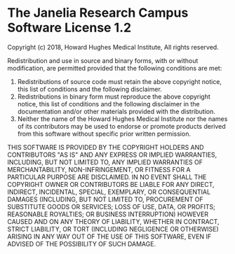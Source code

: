 # The Janelia Research Campus Software License 1.2

Copyright (c) 2018, Howard Hughes Medical Institute, All rights reserved.

Redistribution and use in source and binary forms, with or without modification, are permitted provided that the following conditions are met:

1. Redistributions of source code must retain the above copyright notice, 
   this list of conditions and the following disclaimer.
2. Redistributions in binary form must reproduce the above copyright notice, 
   this list of conditions and the following disclaimer in the documentation and/or other materials 
   provided with the distribution.
3. Neither the name of the Howard Hughes Medical Institute nor the names of its contributors may be 
   used to endorse or promote products derived from this software without specific prior written permission.

THIS SOFTWARE IS PROVIDED BY THE COPYRIGHT HOLDERS AND CONTRIBUTORS "AS IS" AND ANY EXPRESS OR IMPLIED WARRANTIES, 
INCLUDING, BUT NOT LIMITED TO, ANY IMPLIED WARRANTIES OF MERCHANTABILITY, NON-INFRINGEMENT, OR FITNESS FOR A 
PARTICULAR PURPOSE ARE DISCLAIMED. IN NO EVENT SHALL THE COPYRIGHT OWNER OR CONTRIBUTORS BE LIABLE FOR ANY DIRECT, 
INDIRECT, INCIDENTAL, SPECIAL, EXEMPLARY, OR CONSEQUENTIAL DAMAGES 
(INCLUDING, BUT NOT LIMITED TO, PROCUREMENT OF SUBSTITUTE GOODS OR SERVICES; LOSS OF USE, DATA, OR PROFITS; 
REASONABLE ROYALTIES; OR BUSINESS INTERRUPTION) HOWEVER CAUSED AND ON ANY THEORY OF LIABILITY, 
WHETHER IN CONTRACT, STRICT LIABILITY, OR TORT (INCLUDING NEGLIGENCE OR OTHERWISE) 
ARISING IN ANY WAY OUT OF THE USE OF THIS SOFTWARE, EVEN IF ADVISED OF THE POSSIBILITY OF SUCH DAMAGE.
